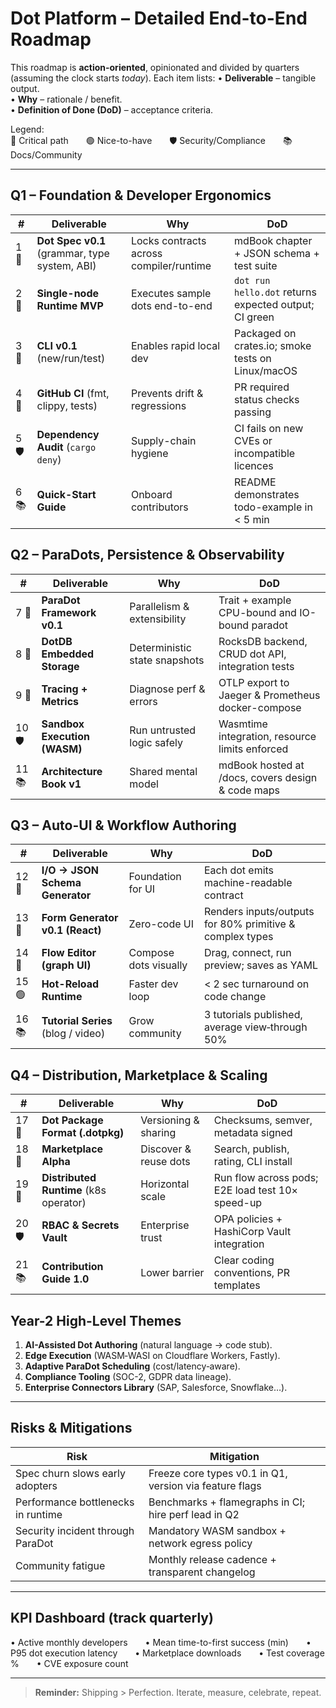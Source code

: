 # Dot Platform – Detailed End-to-End Roadmap

This roadmap is **action-oriented**, opinionated and divided by quarters (assuming the clock starts *today*).  Each item lists:
• **Deliverable** – tangible output.  
• **Why** – rationale / benefit.  
• **Definition of Done (DoD)** – acceptance criteria.

Legend:  
🚩 Critical path  🟢 Nice-to-have  🛡 Security/Compliance  📚 Docs/Community

---

## Q1 – Foundation & Developer Ergonomics

| # | Deliverable | Why | DoD |
|---|--------------|-----|-----|
| 1 🚩 | **Dot Spec v0.1** (grammar, type system, ABI) | Locks contracts across compiler/runtime | mdBook chapter + JSON schema + test suite |
| 2 🚩 | **Single-node Runtime MVP** | Executes sample dots end-to-end | `dot run hello.dot` returns expected output; CI green |
| 3 🚩 | **CLI v0.1** (new/run/test) | Enables rapid local dev | Packaged on crates.io; smoke tests on Linux/macOS |
| 4 🚩 | **GitHub CI** (fmt, clippy, tests) | Prevents drift & regressions | PR required status checks passing |
| 5 🛡 | **Dependency Audit** (`cargo deny`) | Supply-chain hygiene | CI fails on new CVEs or incompatible licences |
| 6 📚 | **Quick-Start Guide** | Onboard contributors | README demonstrates todo-example in < 5 min |

## Q2 – ParaDots, Persistence & Observability

| # | Deliverable | Why | DoD |
|---|--------------|-----|-----|
| 7 🚩 | **ParaDot Framework v0.1** | Parallelism & extensibility | Trait + example CPU-bound and IO-bound paradot |
| 8 🚩 | **DotDB Embedded Storage** | Deterministic state snapshots | RocksDB backend, CRUD dot API, integration tests |
| 9 🚩 | **Tracing + Metrics** | Diagnose perf & errors | OTLP export to Jaeger & Prometheus docker-compose |
|10 🛡 | **Sandbox Execution (WASM)** | Run untrusted logic safely | Wasmtime integration, resource limits enforced |
|11 📚 | **Architecture Book v1** | Shared mental model | mdBook hosted at /docs, covers design & code maps |

## Q3 – Auto-UI & Workflow Authoring

| # | Deliverable | Why | DoD |
|---|--------------|-----|-----|
|12 🚩 | **I/O → JSON Schema Generator** | Foundation for UI | Each dot emits machine-readable contract |
|13 🚩 | **Form Generator v0.1 (React)** | Zero-code UI | Renders inputs/outputs for 80% primitive & complex types |
|14 🚩 | **Flow Editor (graph UI)** | Compose dots visually | Drag, connect, run preview; saves as YAML |
|15 🟢 | **Hot-Reload Runtime** | Faster dev loop | < 2 sec turnaround on code change |
|16 📚 | **Tutorial Series** (blog / video) | Grow community | 3 tutorials published, average view‐through 50% |

## Q4 – Distribution, Marketplace & Scaling

| # | Deliverable | Why | DoD |
|---|--------------|-----|-----|
|17 🚩 | **Dot Package Format (.dotpkg)** | Versioning & sharing | Checksums, semver, metadata signed |
|18 🚩 | **Marketplace Alpha** | Discover & reuse dots | Search, publish, rating, CLI install |
|19 🚩 | **Distributed Runtime** (k8s operator) | Horizontal scale | Run flow across pods; E2E load test 10× speed-up |
|20 🛡 | **RBAC & Secrets Vault** | Enterprise trust | OPA policies + HashiCorp Vault integration |
|21 📚 | **Contribution Guide 1.0** | Lower barrier | Clear coding conventions, PR templates |

## Year-2 High-Level Themes

1. **AI-Assisted Dot Authoring** (natural language → code stub).  
2. **Edge Execution** (WASM‐WASI on Cloudflare Workers, Fastly).  
3. **Adaptive ParaDot Scheduling** (cost/latency‐aware).  
4. **Compliance Tooling** (SOC-2, GDPR data lineage).  
5. **Enterprise Connectors Library** (SAP, Salesforce, Snowflake…).

---

## Risks & Mitigations

| Risk | Mitigation |
|------|------------|
| Spec churn slows early adopters | Freeze core types v0.1 in Q1, version via feature flags |
| Performance bottlenecks in runtime | Benchmarks + flamegraphs in CI; hire perf lead in Q2 |
| Security incident through ParaDot | Mandatory WASM sandbox + network egress policy |
| Community fatigue | Monthly release cadence + transparent changelog |

---

## KPI Dashboard (track quarterly)

• Active monthly developers  • Mean time-to-first success (min)  • P95 dot execution latency  • Marketplace downloads  • Test coverage %  • CVE exposure count

---

> **Reminder:** Shipping > Perfection. Iterate, measure, celebrate, repeat.

